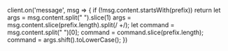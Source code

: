 client.on('message', msg => {
  if (!msg.content.startsWith(prefix)) return
  let args = msg.content.split(" ").slice(1)
  args = msg.content.slice(prefix.length).split(/ +/);
  let command = msg.content.split(" ")[0];
  command = command.slice(prefix.length);
  command = args.shift().toLowerCase();
})
